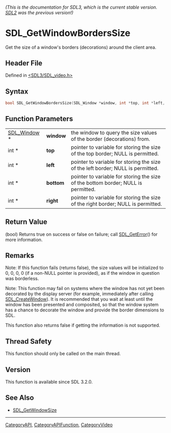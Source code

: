 ###### (This is the documentation for SDL3, which is the current stable version. [SDL2](https://wiki.libsdl.org/SDL2/) was the previous version!)
# SDL_GetWindowBordersSize

Get the size of a window's borders (decorations) around the client area.

## Header File

Defined in [<SDL3/SDL_video.h>](https://github.com/libsdl-org/SDL/blob/main/include/SDL3/SDL_video.h)

## Syntax

```c
bool SDL_GetWindowBordersSize(SDL_Window *window, int *top, int *left, int *bottom, int *right);
```

## Function Parameters

|                            |            |                                                                                   |
| -------------------------- | ---------- | --------------------------------------------------------------------------------- |
| [SDL_Window](SDL_Window) * | **window** | the window to query the size values of the border (decorations) from.             |
| int *                      | **top**    | pointer to variable for storing the size of the top border; NULL is permitted.    |
| int *                      | **left**   | pointer to variable for storing the size of the left border; NULL is permitted.   |
| int *                      | **bottom** | pointer to variable for storing the size of the bottom border; NULL is permitted. |
| int *                      | **right**  | pointer to variable for storing the size of the right border; NULL is permitted.  |

## Return Value

(bool) Returns true on success or false on failure; call
[SDL_GetError](SDL_GetError)() for more information.

## Remarks

Note: If this function fails (returns false), the size values will be
initialized to 0, 0, 0, 0 (if a non-NULL pointer is provided), as if the
window in question was borderless.

Note: This function may fail on systems where the window has not yet been
decorated by the display server (for example, immediately after calling
[SDL_CreateWindow](SDL_CreateWindow)). It is recommended that you wait at
least until the window has been presented and composited, so that the
window system has a chance to decorate the window and provide the border
dimensions to SDL.

This function also returns false if getting the information is not
supported.

## Thread Safety

This function should only be called on the main thread.

## Version

This function is available since SDL 3.2.0.

## See Also

- [SDL_GetWindowSize](SDL_GetWindowSize)

----
[CategoryAPI](CategoryAPI), [CategoryAPIFunction](CategoryAPIFunction), [CategoryVideo](CategoryVideo)

